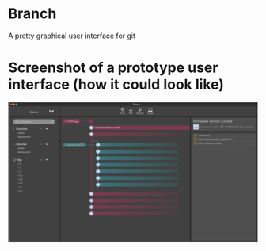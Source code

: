 # Branch
A pretty graphical user interface for git

# Screenshot of a prototype user interface (how it could look like)
![](BranchPrototype.png)
